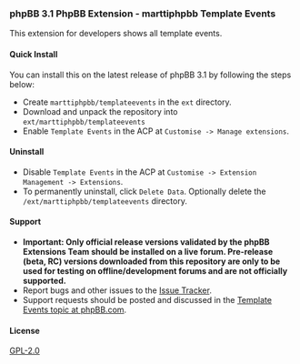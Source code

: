 ### phpBB 3.1 PhpBB Extension - marttiphpbb Template Events

This extension for developers shows all template events.

#### Quick Install

You can install this on the latest release of phpBB 3.1 by following the steps below:

* Create `marttiphpbb/templateevents` in the `ext` directory.
* Download and unpack the repository into `ext/marttiphpbb/templateevents`
* Enable `Template Events` in the ACP at `Customise -> Manage extensions`.

#### Uninstall

* Disable `Template Events` in the ACP at `Customise -> Extension Management -> Extensions`.
* To permanently uninstall, click `Delete Data`. Optionally delete the `/ext/marttiphpbb/templateevents` directory.

#### Support

* **Important: Only official release versions validated by the phpBB Extensions Team should be installed on a live forum. Pre-release (beta, RC) versions downloaded from this repository are only to be used for testing on offline/development forums and are not officially supported.**
* Report bugs and other issues to the [Issue Tracker](https://github.com/marttiphpbb/templateevents/issues).
* Support requests should be posted and discussed in the [Template Events topic at phpBB.com](https://www.phpbb.com/community/viewtopic.php?f=456&t=2283446).

#### License

[GPL-2.0](license.txt)
